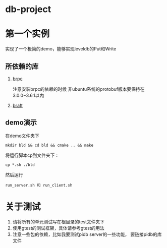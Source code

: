 # db-project
# 第一个实例
实现了一个极简的demo，能够实现leveldb的Put和Write
## 所依赖的库
1. [brpc](https://github.com/apache/incubator-brpc)

    注意安装brpc的依赖的时候 非ubuntu系统的protobuf版本要保持在3.0.0~3.6.1以内
2. [braft](https://github.com/brpc/braft)
## demo演示
在demo文件夹下
```
mkdir bld && cd bld && cmake .. && make
```
将运行脚本cp到文件夹下：
```
cp *.sh ./bld
```
然后运行
```
run_server.sh 和 run_client.sh
```


# 关于测试
1. 请将所有的单元测试写在根目录的test文件夹下
2. 使用gtest的测试框架，具体请参考gtest的用法
3. 注意一些包的依赖，比如我要测试pidb server的一些功能，
要链接pidb的库文件

